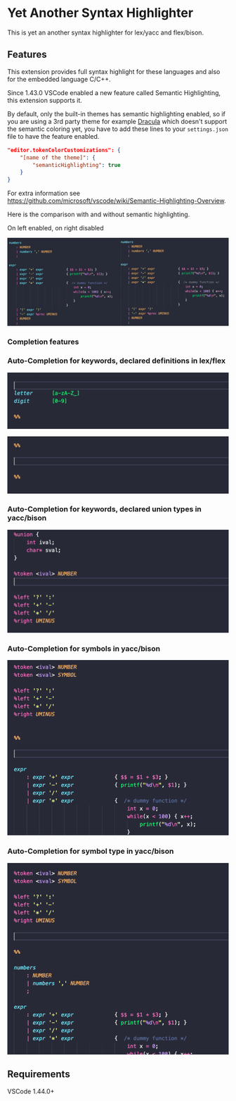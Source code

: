 # Yet Another Syntax Highlighter

This is yet an another syntax highlighter for lex/yacc and flex/bison.

## Features

This extension provides full syntax highlight for these languages and also for the embedded language C/C++.

Since 1.43.0 VSCode enabled a new feature called Semantic Highlighting, this extension supports it. 

By default, only the built-in themes has semantic highlighting enabled, so if you are using a 3rd party theme for example [Dracula](https://github.com/dracula/visual-studio-code/) which doesn't support the semantic coloring yet, you have to add these lines to your `settings.json` file to have the feature enabled. 
```json
"editor.tokenColorCustomizations": {
	"[name of the theme]": {
		"semanticHighlighting": true
	}
}
```
For extra information see https://github.com/microsoft/vscode/wiki/Semantic-Highlighting-Overview.

Here is the comparison with and without semantic highlighting. 

On left enabled, on right disabled

![](assets/semantic_comparison.png)

### Completion features

### Auto-Completion for keywords, declared definitions in lex/flex

![](assets/lex_define.gif)

![](assets/lex_rule.gif)

### Auto-Completion for keywords, declared union types in yacc/bison

![](assets/yacc_token.gif)


### Auto-Completion for symbols in yacc/bison
![](assets/yacc_symbol.gif)

### Auto-Completion for symbol type in yacc/bison
![](assets/yacc_type.gif)

## Requirements

VSCode 1.44.0+